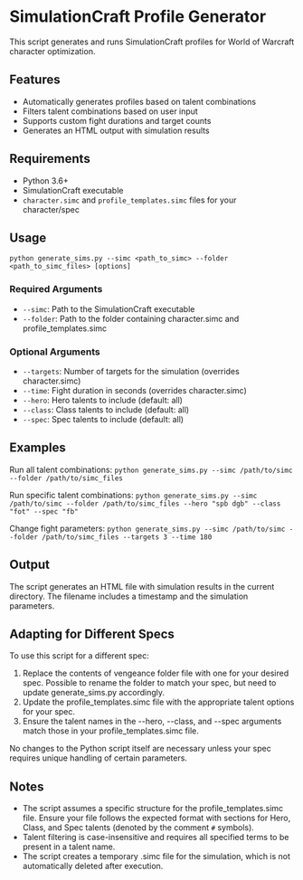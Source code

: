 # SimulationCraft Profile Generator
This script generates and runs SimulationCraft profiles for World of Warcraft character optimization.

## Features
- Automatically generates profiles based on talent combinations
- Filters talent combinations based on user input
- Supports custom fight durations and target counts
- Generates an HTML output with simulation results

## Requirements
- Python 3.6+
- SimulationCraft executable
- `character.simc` and `profile_templates.simc` files for your character/spec

## Usage
```python generate_sims.py --simc <path_to_simc> --folder <path_to_simc_files> [options]```

### Required Arguments
- `--simc`: Path to the SimulationCraft executable
- `--folder`: Path to the folder containing character.simc and profile_templates.simc

### Optional Arguments
- `--targets`: Number of targets for the simulation (overrides character.simc)
- `--time`: Fight duration in seconds (overrides character.simc)
- `--hero`: Hero talents to include (default: all)
- `--class`: Class talents to include (default: all)
- `--spec`: Spec talents to include (default: all)

## Examples
Run all talent combinations:
```python generate_sims.py --simc /path/to/simc --folder /path/to/simc_files```

Run specific talent combinations:
```python generate_sims.py --simc /path/to/simc --folder /path/to/simc_files --hero "spb dgb" --class "fot" --spec "fb"```

Change fight parameters:
```python generate_sims.py --simc /path/to/simc --folder /path/to/simc_files --targets 3 --time 180```

## Output
The script generates an HTML file with simulation results in the current directory. The filename includes a timestamp and the simulation parameters.

## Adapting for Different Specs
To use this script for a different spec:

1. Replace the contents of vengeance folder file with one for your desired spec. Possible to rename the folder to match your spec, but need to update generate_sims.py accordingly.
2. Update the profile_templates.simc file with the appropriate talent options for your spec.
3. Ensure the talent names in the --hero, --class, and --spec arguments match those in your profile_templates.simc file.

No changes to the Python script itself are necessary unless your spec requires unique handling of certain parameters.

## Notes
- The script assumes a specific structure for the profile_templates.simc file. Ensure your file follows the expected format with sections for Hero, Class, and Spec talents (denoted by the comment `#` symbols).
- Talent filtering is case-insensitive and requires all specified terms to be present in a talent name.
- The script creates a temporary .simc file for the simulation, which is not automatically deleted after execution.
